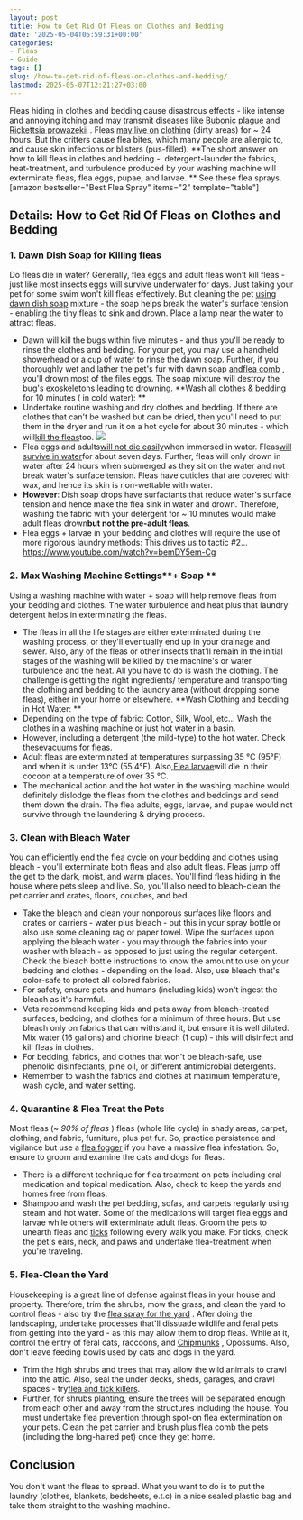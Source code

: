```yaml
---
layout: post
title: How to Get Rid Of Fleas on Clothes and Bedding
date: '2025-05-04T05:59:31+00:00'
categories:
- Fleas
- Guide
tags: []
slug: /how-to-get-rid-of-fleas-on-clothes-and-bedding/
lastmod: 2025-05-07T12:21:27+03:00
---
```


Fleas hiding in clothes and bedding cause disastrous effects - like intense and annoying itching and may transmit diseases like
[Bubonic plague](https://www.mayoclinic.org/diseases-conditions/plague/symptoms-causes/syc-20351291)
and
[Rickettsia prowazekii](https://pestpolicy.com)
.
Fleas
[may live on](https://pestpolicy.com/can-fleas-live-on-clothes/)
[clothing](https://pestpolicy.com/can-fleas-live-on-clothes/)
(dirty areas) for ~ 24 hours. But the critters cause flea bites, which many people are allergic to, and cause
skin infections or blisters (pus-filled).
**The short answer on how to kill fleas in clothes and bedding -  detergent-launder the fabrics, heat-treatment, and turbulence produced by your washing machine will exterminate fleas, flea eggs, pupae, and larvae. **
See these flea sprays.
[amazon bestseller="Best Flea Spray" items="2" template="table"]
## Details: How to Get Rid Of Fleas on Clothes and Bedding
### 1. Dawn Dish Soap for Killing fleas
Do fleas die in water? Generally, flea eggs and adult fleas won't kill fleas - just like most insects eggs will survive underwater for days. Just taking your pet for some swim won't kill fleas effectively.
But cleaning the pet
[using dawn dish soap](https://pestpolicy.com/dawn-dish-soap-for-fleas/)
mixture - the soap helps break the water's surface tension - enabling the tiny fleas to sink and drown. Place a lamp near the water to attract fleas.
- Dawn will kill the bugs within five minutes - and thus you'll be ready to rinse the clothes and bedding. For your pet, you may use a handheld showerhead or a cup of water to rinse the dawn soap.
Further, if you thoroughly wet and lather the pet's fur with dawn soap
[andflea comb](https://pestpolicy.com/how-to-use-a-flea-comb/)
, you'll drown most of the files eggs. The soap mixture will destroy the bug's
exoskeletons leading to drowning.
**Wash all clothes & bedding for 10 minutes ( in cold water): **
- Undertake routine washing and dry clothes and bedding. If there are clothes that can't be washed but can be dried, then you'll need to put them in the dryer and run it on a hot cycle for about 30 minutes - which will[kill the fleas](https://pestpolicy.com/does-the-dryer-kill-fleas/)too.
![](/assets/img/img/)
- Flea eggs and adults[will not die easily](https://pestpolicy.com/flea-eggs-vs-dandruff/)when immersed in water. Fleas[will survive in water](https://pestpolicy.com/can-cats-get-fleas-in-the-winter/)for about seven days. Further, fleas will only drown in water after 24 hours when submerged as they sit on the water and not break water's surface tension. Fleas have cuticles that are covered with wax, and hence its skin is non-wettable with water.
- **However**: Dish soap drops have surfactants that reduce water's surface tension and hence make the flea sink in water and drown. Therefore, washing the fabric with your detergent for ~ 10 minutes would make adult fleas drown**but not the pre-adult fleas**.
- Flea eggs + larvae in your bedding and clothes will require the use of more rigorous laundry methods: This drives us to tactic #2…
https://www.youtube.com/watch?v=bemDY5em-Cg
### 2. Max Washing Machine Settings**+ Soap **
Using a washing machine with water + soap will help remove fleas from your bedding and clothes. The water turbulence and heat plus that laundry detergent helps in exterminating the fleas.
- The fleas in all the life stages are either exterminated during the washing process, or they'll eventually end up in your drainage and sewer.
Also, any of the fleas or other insects that'll remain in the initial stages of the washing will be killed by the machine's or water turbulence and the heat.
All you have to do is wash the clothing. The challenge is getting the right ingredients/ temperature and transporting the clothing and bedding to the laundry area (without dropping some fleas), either in your home or elsewhere.
**Wash Clothing and bedding in Hot Water: **
- Depending on the type of fabric: Cotton, Silk, Wool, etc... Wash the clothes in a washing machine or just hot water in a basin.
- However, including a detergent (the mild-type) to the hot water. Check these[vacuums for fleas](https://pestpolicy.com/best-vacuum-for-fleas/).
- Adult fleas are exterminated at temperatures surpassing 35 °C (95°F) and when it is under 13°C (55.4°F). Also,[Flea larvae](https://pestpolicy.com/what-do-flea-larvae-look-like/)will die in their cocoon at a temperature of over 35 °C.
- The mechanical action and the hot water in the washing machine would definitely dislodge the fleas from the clothes and beddings and send them down the drain. The flea adults, eggs, larvae, and pupae would not survive through the laundering & drying process.
### 3. Clean with Bleach Water
You can efficiently end the flea cycle on your bedding and clothes using bleach - you'll exterminate both fleas and also adult fleas. Fleas jump off the get to the dark, moist, and warm places.
You'll find fleas hiding in the house where pets sleep and live. So, you'll also need to bleach-clean the pet carrier and crates, floors, couches, and bed.
- Take the bleach and clean your nonporous surfaces like floors and crates or carriers - water plus bleach - put this in your spray bottle or also use some cleaning rag or paper towel.
Wipe the surfaces upon applying the bleach water - you may through the fabrics into your washer with bleach - as opposed to just using the regular detergent.
Check the bleach bottle instructions to know the amount to use on your bedding and clothes - depending on the load. Also, use bleach that's color-safe to protect all colored fabrics.
- For safety, ensure pets and humans (including kids) won't ingest the bleach as it's harmful.
- Vets recommend keeping kids and pets away from bleach-treated surfaces, bedding, and clothes for a minimum of three hours.
But use bleach only on fabrics that can withstand it, but ensure it is well diluted. Mix water (16 gallons) and chlorine bleach (1 cup) - this will disinfect and kill fleas in clothes.
- For bedding, fabrics, and clothes that won't be bleach-safe, use phenolic disinfectants, pine oil, or different antimicrobial detergents.
- Remember to wash the fabrics and clothes at maximum temperature, wash cycle, and water setting.
### 4. Quarantine & Flea Treat the Pets
Most fleas (~
*90% of fleas*
) fleas (whole life cycle) in shady areas, carpet, clothing, and fabric, furniture, plus pet fur.
So, practice persistence and vigilance but use a
[flea fogger](https://pestpolicy.com/best-fogger-for-fleas/)
if you have a massive flea infestation. So, ensure to groom and examine the cats and dogs for fleas.
- There is a different technique for flea treatment on pets including oral medication and topical medication. Also, check to keep the yards and homes free from fleas.
- Shampoo and wash the pet bedding, sofas, and carpets regularly using steam and hot water. Some of the medications will target flea eggs and larvae while others will exterminate adult fleas.
Groom the pets to unearth fleas and
[ticks](https://pestpolicy.com/best-tick-shampoo-for-dogs/)
following every walk you make. For ticks, check the pet's ears, neck, and paws and undertake flea-treatment when you're traveling.
### 5. Flea-Clean the Yard
Housekeeping is a great line of defense against fleas in your house and property. Therefore, trim the shrubs, mow the grass, and clean the yard to control fleas - also try the
[flea spray for the yard](https://pestpolicy.com/best-flea-spray-for-yard/)
.
After doing the landscaping, undertake processes that'll dissuade wildlife and feral pets from getting into the yard - as this may allow them to drop fleas.
While at it, control the entry of feral cats, raccoons, and
[Chipmunks](https://pestpolicy.com/best-chipmunk-repellents/)
, Opossums. Also, don't leave feeding bowls used by cats and dogs in the yard.
- Trim the high shrubs and trees that may allow the wild animals to crawl into the attic. Also, seal the under decks, sheds, garages, and crawl spaces - try[flea and tick killers](https://pets.webmd.com/flea-tick-control-15/default.htm).
- Further, for shrubs planting, ensure the trees will be separated enough from each other and away from the structures including the house.
You must undertake flea prevention through spot-on flea extermination on your pets. Clean the pet carrier and brush plus flea comb the pets (including the long-haired pet) once they get home.
## Conclusion
You don't want the fleas to spread. What you want to do is to put the laundry (clothes, blankets, bedsheets, e.t.c) in a nice sealed plastic bag and take them straight to the washing machine.

